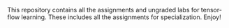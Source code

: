 This repository contains all the assignments and ungraded labs for tensor-flow learning. These includes all the assignments for specialization. Enjoy!
